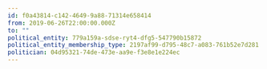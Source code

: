 ```yaml
---
id: f0a43814-c142-4649-9a88-71314e658414
from: 2019-06-26T22:00:00.000Z
to: ""
political_entity: 779a159a-sdse-ryt4-dfg5-547790b15872
political_entity_membership_type: 2197af99-d795-48c7-a083-761b52e7d281
politician: 04d95321-74de-473e-aa9e-f3e8e1e224ec
---
```

